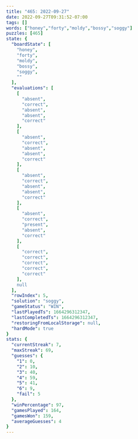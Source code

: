 ```yaml
---
title: "465: 2022-09-27"
date: 2022-09-27T09:31:52-07:00
tags: []
words: ["honey","forty","moldy","bossy","soggy"]
puzzles: [465]
state: {
  "boardState": [
    "honey",
    "forty",
    "moldy",
    "bossy",
    "soggy",
    ""
  ],
  "evaluations": [
    [
      "absent",
      "correct",
      "absent",
      "absent",
      "correct"
    ],
    [
      "absent",
      "correct",
      "absent",
      "absent",
      "correct"
    ],
    [
      "absent",
      "correct",
      "absent",
      "absent",
      "correct"
    ],
    [
      "absent",
      "correct",
      "present",
      "absent",
      "correct"
    ],
    [
      "correct",
      "correct",
      "correct",
      "correct",
      "correct"
    ],
    null
  ],
  "rowIndex": 5,
  "solution": "soggy",
  "gameStatus": "WIN",
  "lastPlayedTs": 1664296312347,
  "lastCompletedTs": 1664296312347,
  "restoringFromLocalStorage": null,
  "hardMode": true
}
stats: {
  "currentStreak": 7,
  "maxStreak": 69,
  "guesses": {
    "1": 0,
    "2": 10,
    "3": 40,
    "4": 59,
    "5": 41,
    "6": 9,
    "fail": 5
  },
  "winPercentage": 97,
  "gamesPlayed": 164,
  "gamesWon": 159,
  "averageGuesses": 4
}
---
```


<!-- more -->
